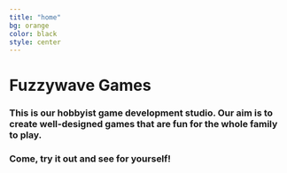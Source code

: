 ```yaml
---
title: "home"
bg: orange
color: black
style: center
---
```


# Fuzzywave Games 

### This is our hobbyist game development studio. Our aim is to create well-designed games that are fun for the whole family to play. 

### Come, try it out and see for yourself!